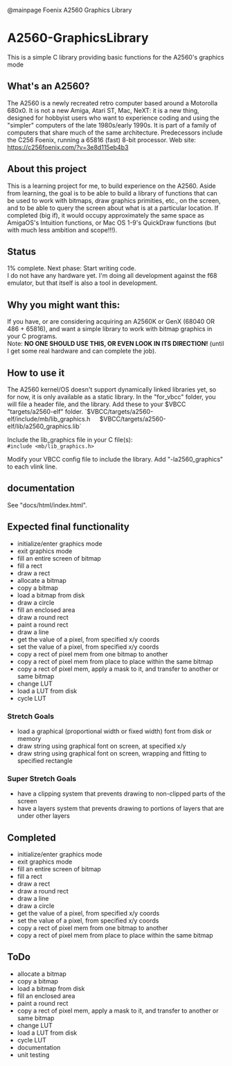 @mainpage Foenix A2560 Graphics Library
# A2560-GraphicsLibrary
This is a simple C library providing basic functions for the A2560's graphics mode

## What's an A2560?
The A2560 is a newly recreated retro computer based around a Motorolla 680x0. It is not a new Amiga, Atari ST, Mac, NeXT: it is a new thing, designed for hobbyist users who want to experience coding and using the "simpler" computers of the late 1980s/early 1990s. It is part of a family of computers that share much of the same architecture. Predecessors include the C256 Foenix, running a 65816 (fast) 8-bit processor. 
Web site: https://c256foenix.com/?v=3e8d115eb4b3

## About this project
This is a learning project for me, to build experience on the A2560. Aside from learning, the goal is to be able to build a library of functions that can be used to work with bitmaps, draw graphics primities, etc., on the screen, and to be able to query the screen about what is at a particular location. If completed (big if), it would occupy approximately the same space as AmigaOS's Intuition functions, or Mac OS 1-9's QuickDraw functions (but with much less ambition and scope!!!).  

## Status
1% complete. Next phase: Start writing code.  
I do not have any hardware yet. I'm doing all development against the f68 emulator, but that itself is also a tool in development. 

## Why you might want this:
If you have, or are considering acquiring an A2560K or GenX (68040 OR 486 + 65816), and want a simple library to work with bitmap graphics in your C programs.  
Note: **NO ONE SHOULD USE THIS, OR EVEN LOOK IN ITS DIRECTION!** (until I get some real hardware and can complete the job).

## How to use it
The A2560 kernel/OS doesn't support dynamically linked libraries yet, so for now, it is only available as a static library. In the "for_vbcc" folder, you will file a header file, and the library. Add these to your $VBCC "targets/a2560-elf" folder.  
`$VBCC/targets/a2560-elf/include/mb/lib_graphics.h`  
`$VBCC/targets/a2560-elf/lib/a2560_graphics.lib`  

Include the lib_graphics file in your C file(s):  
`#include <mb/lib_graphics.h>`

Modify your VBCC config file to include the library. Add "-la2560_graphics" to each vlink line.  

## documentation
See "docs/html/index.html".

## Expected final functionality
 * initialize/enter graphics mode
 * exit graphics mode
 * fill an entire screen of bitmap
 * fill a rect
 * draw a rect
 * allocate a bitmap
 * copy a bitmap
 * load a bitmap from disk
 * draw a circle
 * fill an enclosed area
 * draw a round rect
 * paint a round rect
 * draw a line
 * get the value of a pixel, from specified x/y coords
 * set the value of a pixel, from specified x/y coords
 * copy a rect of pixel mem from one bitmap to another
 * copy a rect of pixel mem from place to place within the same bitmap
 * copy a rect of pixel mem, apply a mask to it, and transfer to another or same bitmap
 * change LUT
 * load a LUT from disk
 * cycle LUT

### Stretch Goals
 * load a graphical (proportional width or fixed width) font from disk or memory
 * draw string using graphical font on screen, at specified x/y
 * draw string using graphical font on screen, wrapping and fitting to specified rectangle

### Super Stretch Goals
 * have a clipping system that prevents drawing to non-clipped parts of the screen
 * have a layers system that prevents drawing to portions of layers that are under other layers
 
## Completed
 * initialize/enter graphics mode
 * exit graphics mode
 * fill an entire screen of bitmap
 * fill a rect
 * draw a rect
 * draw a round rect
 * draw a line
 * draw a circle
 * get the value of a pixel, from specified x/y coords
 * set the value of a pixel, from specified x/y coords
 * copy a rect of pixel mem from one bitmap to another
 * copy a rect of pixel mem from place to place within the same bitmap

## ToDo
 * allocate a bitmap
 * copy a bitmap
 * load a bitmap from disk
 * fill an enclosed area
 * paint a round rect
 * copy a rect of pixel mem, apply a mask to it, and transfer to another or same bitmap
 * change LUT
 * load a LUT from disk
 * cycle LUT
 * documentation
 * unit testing